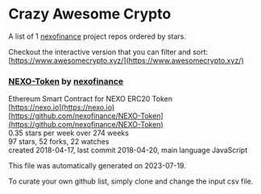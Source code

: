 # Crazy Awesome Crypto
A list of 1 [nexofinance](https://github.com/nexofinance) project repos ordered by stars.  

Checkout the interactive version that you can filter and sort: 
[https://www.awesomecrypto.xyz/](https://www.awesomecrypto.xyz/)  


### [NEXO-Token](https://github.com/nexofinance/NEXO-Token) by [nexofinance](https://github.com/nexofinance)  
Ethereum Smart Contract for NEXO ERC20 Token  
[https://nexo.io](https://nexo.io)  
[https://github.com/nexofinance/NEXO-Token](https://github.com/nexofinance/NEXO-Token)  
0.35 stars per week over 274 weeks  
97 stars, 52 forks, 22 watches  
created 2018-04-17, last commit 2018-04-20, main language JavaScript  


This file was automatically generated on 2023-07-19.  

To curate your own github list, simply clone and change the input csv file.  